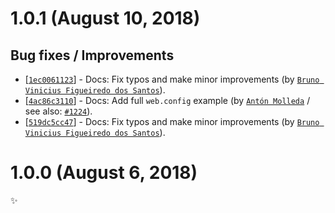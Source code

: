 # 1.0.1 (August 10, 2018)

## Bug fixes / Improvements

* [[`1ec0061123`](https://github.com/webhintio/hint/commit/1ec00611233e6d4e6126abc572e43321e5e74dbf)] - Docs: Fix typos and make minor improvements (by [`Bruno Vinicius Figueiredo dos Santos`](https://github.com/IAmHopp)).
* [[`4ac86c3110`](https://github.com/webhintio/hint/commit/4ac86c3110efea9cd9fcf4219f28e802b56af95b)] - Docs: Add full `web.config` example (by [`Antón Molleda`](https://github.com/molant) / see also: [`#1224`](https://github.com/webhintio/hint/issues/1224)).
* [[`519dc5cc47`](https://github.com/webhintio/hint/commit/519dc5cc47535e34f4ed7e5b7a5178a6644f08b9)] - Docs: Fix typos and make minor improvements (by [`Bruno Vinicius Figueiredo dos Santos`](https://github.com/IAmHopp)).


# 1.0.0 (August 6, 2018)

✨
